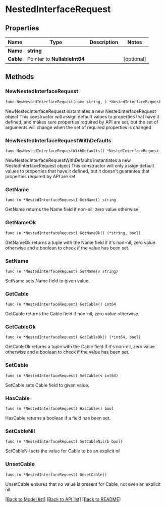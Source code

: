 # NestedInterfaceRequest

## Properties

Name | Type | Description | Notes
------------ | ------------- | ------------- | -------------
**Name** | **string** |  | 
**Cable** | Pointer to **NullableInt64** |  | [optional] 

## Methods

### NewNestedInterfaceRequest

`func NewNestedInterfaceRequest(name string, ) *NestedInterfaceRequest`

NewNestedInterfaceRequest instantiates a new NestedInterfaceRequest object
This constructor will assign default values to properties that have it defined,
and makes sure properties required by API are set, but the set of arguments
will change when the set of required properties is changed

### NewNestedInterfaceRequestWithDefaults

`func NewNestedInterfaceRequestWithDefaults() *NestedInterfaceRequest`

NewNestedInterfaceRequestWithDefaults instantiates a new NestedInterfaceRequest object
This constructor will only assign default values to properties that have it defined,
but it doesn't guarantee that properties required by API are set

### GetName

`func (o *NestedInterfaceRequest) GetName() string`

GetName returns the Name field if non-nil, zero value otherwise.

### GetNameOk

`func (o *NestedInterfaceRequest) GetNameOk() (*string, bool)`

GetNameOk returns a tuple with the Name field if it's non-nil, zero value otherwise
and a boolean to check if the value has been set.

### SetName

`func (o *NestedInterfaceRequest) SetName(v string)`

SetName sets Name field to given value.


### GetCable

`func (o *NestedInterfaceRequest) GetCable() int64`

GetCable returns the Cable field if non-nil, zero value otherwise.

### GetCableOk

`func (o *NestedInterfaceRequest) GetCableOk() (*int64, bool)`

GetCableOk returns a tuple with the Cable field if it's non-nil, zero value otherwise
and a boolean to check if the value has been set.

### SetCable

`func (o *NestedInterfaceRequest) SetCable(v int64)`

SetCable sets Cable field to given value.

### HasCable

`func (o *NestedInterfaceRequest) HasCable() bool`

HasCable returns a boolean if a field has been set.

### SetCableNil

`func (o *NestedInterfaceRequest) SetCableNil(b bool)`

 SetCableNil sets the value for Cable to be an explicit nil

### UnsetCable
`func (o *NestedInterfaceRequest) UnsetCable()`

UnsetCable ensures that no value is present for Cable, not even an explicit nil

[[Back to Model list]](../README.md#documentation-for-models) [[Back to API list]](../README.md#documentation-for-api-endpoints) [[Back to README]](../README.md)



